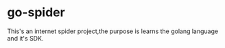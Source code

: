 # go-spider
This's an internet spider project,the purpose is learns the golang language and it's SDK.

